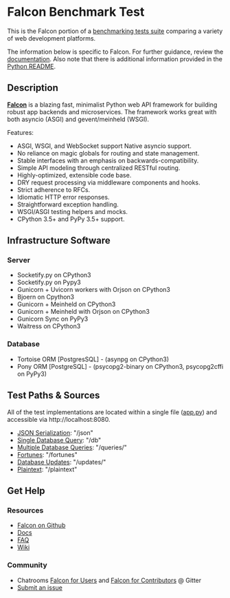 # Falcon Benchmark Test

This is the Falcon portion of a [benchmarking tests suite](../../) 
comparing a variety of web development platforms.

The information below is specific to Falcon. For further guidance, 
review the [documentation](https://github.com/TechEmpower/FrameworkBenchmarks/wiki). 
Also note that there is additional information provided in 
the [Python README](../).

## Description

[**Falcon**](https://falconframework.org/) is a blazing fast, minimalist Python web API framework for building robust app backends and microservices. The framework works great with both asyncio (ASGI) and gevent/meinheld (WSGI).

Features:
* ASGI, WSGI, and WebSocket support
Native asyncio support.
* No reliance on magic globals for routing and state management.
* Stable interfaces with an emphasis on backwards-compatibility.
* Simple API modeling through centralized RESTful routing.
* Highly-optimized, extensible code base.
* DRY request processing via middleware components and hooks.
* Strict adherence to RFCs.
* Idiomatic HTTP error responses.
* Straightforward exception handling.
* WSGI/ASGI testing helpers and mocks.
* CPython 3.5+ and PyPy 3.5+ support.

## Infrastructure Software

### Server

* Socketify.py on CPython3
* Socketify.py on Pypy3
* Gunicorn + Uvicorn workers with Orjson on CPython3 
* Bjoern on Cpython3
* Gunicorn + Meinheld on CPython3
* Gunicorn + Meinheld with Orjson on CPython3
* Gunicorn Sync on PyPy3
* Waitress on CPython3

### Database

* Tortoise ORM [PostgresSQL] - (asynpg on CPython3)
* Pony ORM [PostgreSQL] - (psycopg2-binary on CPython3, psycopg2cffi on PyPy3)

## Test Paths & Sources

All of the test implementations are located within a single file ([app.py](app.py)) and accessible via http://localhost:8080.

* [JSON Serialization](app.py): "/json"
* [Single Database Query](app.py): "/db"
* [Multiple Database Queries](app.py): "/queries/"
* [Fortunes](app.py): "/fortunes"
* [Database Updates](app.py): "/updates/"
* [Plaintext](app.py): "/plaintext"

## Get Help

### Resources

* [Falcon on Github](https://github.com/falconry/falcon)
* [Docs](https://falcon.readthedocs.io/en/stable/)
* [FAQ](https://falcon.readthedocs.io/en/stable/user/faq.html#faq)
* [Wiki](https://github.com/falconry/falcon/wiki)

### Community

* Chatrooms [Falcon for Users](https://gitter.im/falconry/user) and [Falcon for Contributors](https://gitter.im/falconry/dev) @ Gitter
* [Submit an issue](https://github.com/falconry/falcon/issues)
